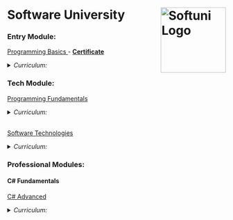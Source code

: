 # Software University  <img src="http://conf.softuni.bg/wp-content/uploads/2015/01/SoftUni-Logo-Flat_square-blue-300x235.png" alt="Softuni Logo" width="150" align="right"/>
### Entry Module:
<a href="https://softuni.bg/trainings/1479/programming-basics-october-2016" > Programming Basics </a> - [ **Certificate** ](https://softuni.bg/certificates/details/16036/e7974764)
<details>
  <summary><em> Curriculum: </em></summary>
  
| Topics - Programming Basics  |
|----------|
| First Steps in Programming |
| Simple Calculation |
| Logical Checks |
| More complex logical checks |
| Repeats (Loops) |
| Drawing Shapes with Loops |
| Advanced Loops |
***
</details>

### Tech Module:
<a href="https://softuni.bg/trainings/1509/programming-fundamentals-january-2017"> Programming Fundamentals</a>
<details>
  <summary><em> Curriculum: </em></summary> 
  
| Topics - Programming Fundamentals  |
|----------|
| GIT AND GITHUB |
| DATA TYPES AND VARIABLES |
| METHODS. DEBUGGING AND TROUBLESHOOTING CODE |
| ARRAYS |
| LISTS |
| DICTIONARIES, LAMBDA AND LINQ |
| OBJECTS AND CLASSES |
| FILES AND EXCEPTIONS |
| STRINGS AND TEXT PROCESSING |
| REGULAR EXPRESSIONS (REGEX) |
***
</details>

</br>

<a href="https://softuni.bg/trainings/1511/software-technologies-february-2017"> Software Technologies</a>
<details>
  <summary><em> Curriculum: </em></summary>
  <em>*Note: the topics covered here were just a basic overview of the different technologies(nothing serious taught)</em>   
  
| Topics - Software Technologies  |
|----------|
| HTML5 AND CSS: BASIC TAGS, BASIC STYLING, FORMS, SIMPLE SITES |
| HTML5 AND CSS - BLOG DESIGN |
| PHP: SYNTAX, BASIC WEB (FORMS, SESSIONS…) |
| PHP: MVC & SYMFONY OVERVIEW (CONTROLLERS, HANDLING FORMS) |
| PHP: BLOG BASIC FUNCTIONALITY |
| PHP: BLOG ADMIN FUNCTIONALITY |
| JAVASCRIPT: SYNTAX, BASIC WEB (DOM, EVENTS) |
| JAVASCRIPT: EXPRESSJS OVERVIEW (CONTROLLERS, HANDLING FORMS…) |
| JAVASCRIPT: BLOG BASIC FUNCTIONALITY |
| JAVASCRIPT: BLOG ADMIN FUNCTIONALITY |
| JAVA: SYNTAX, BASIC WEB (SETUP SPRING, HANDLE FORMS) |
| JAVA: BLOG BASIC FUNCTIONALITY |
| JAVA: BLOG ADMIN FUNCTIONALITY |
| C#: ASP.NET MVC OVERVIEW (CONTROLLERS, HANDLING FORMS) |
| C#: BLOG BASIC FUNCTIONALITY |
| C#: BLOG ADMIN FUNCTIONALITY |
***
</details>

### Professional Modules:
#### C# Fundamentals
<a href="https://softuni.bg/trainings/1841/csharp-advanced-january-2018"> C# Advanced </a>
<details>
<summary><em> Curriculum: </em></summary> 
  
| Topics - C# Advanced  |
|----------|
| STACKS AND QUEUES |
| MULTIDIMENSIONAL ARRAYS |
| STREAMS |
| FUNCTIONAL PROGRAMMING |
| LAB SUBMISSION - BASHSOFT |
***
</details>

</br>
